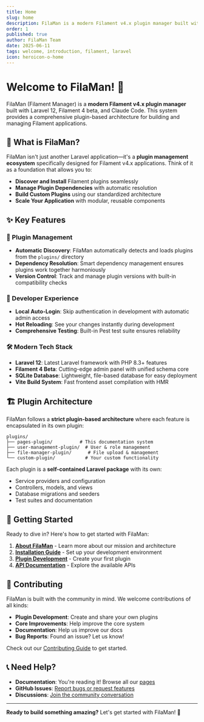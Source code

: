 ```yaml
---
title: Home
slug: home
description: FilaMan is a modern Filament v4.x plugin manager built with Laravel 12, providing a comprehensive plugin architecture for Filament applications.
order: 1
published: true
author: FilaMan Team
date: 2025-06-11
tags: welcome, introduction, filament, laravel
icon: heroicon-o-home
---
```


# Welcome to FilaMan! 🎉

FilaMan (Filament Manager) is a **modern Filament v4.x plugin manager** built with Laravel 12, Filament 4 beta, and Claude Code. This system provides a comprehensive plugin-based architecture for building and managing Filament applications.

## 🚀 What is FilaMan?

FilaMan isn't just another Laravel application—it's a **plugin management ecosystem** specifically designed for Filament v4.x applications. Think of it as a foundation that allows you to:

- **Discover and Install** Filament plugins seamlessly
- **Manage Plugin Dependencies** with automatic resolution
- **Build Custom Plugins** using our standardized architecture
- **Scale Your Application** with modular, reusable components

## ✨ Key Features

### 🔧 Plugin Management
- **Automatic Discovery**: FilaMan automatically detects and loads plugins from the `plugins/` directory
- **Dependency Resolution**: Smart dependency management ensures plugins work together harmoniously
- **Version Control**: Track and manage plugin versions with built-in compatibility checks

### 🎨 Developer Experience
- **Local Auto-Login**: Skip authentication in development with automatic admin access
- **Hot Reloading**: See your changes instantly during development
- **Comprehensive Testing**: Built-in Pest test suite ensures reliability

### 🛠️ Modern Tech Stack
- **Laravel 12**: Latest Laravel framework with PHP 8.3+ features
- **Filament 4 Beta**: Cutting-edge admin panel with unified schema core
- **SQLite Database**: Lightweight, file-based database for easy deployment
- **Vite Build System**: Fast frontend asset compilation with HMR

## 🏗️ Plugin Architecture

FilaMan follows a **strict plugin-based architecture** where each feature is encapsulated in its own plugin:

```
plugins/
├── pages-plugin/          # This documentation system
├── user-management-plugin/  # User & role management
├── file-manager-plugin/      # File upload & management
└── custom-plugin/           # Your custom functionality
```

Each plugin is a **self-contained Laravel package** with its own:
- Service providers and configuration
- Controllers, models, and views
- Database migrations and seeders
- Test suites and documentation

## 🎯 Getting Started

Ready to dive in? Here's how to get started with FilaMan:

1. **[About FilaMan](/pages/about)** - Learn more about our mission and architecture
2. **[Installation Guide](/pages/installation)** - Set up your development environment
3. **[Plugin Development](/pages/plugin-development)** - Create your first plugin
4. **[API Documentation](/pages/api)** - Explore the available APIs

## 🤝 Contributing

FilaMan is built with the community in mind. We welcome contributions of all kinds:

- **Plugin Development**: Create and share your own plugins
- **Core Improvements**: Help improve the core system
- **Documentation**: Help us improve our docs
- **Bug Reports**: Found an issue? Let us know!

Check out our [Contributing Guide](/pages/contributing) to get started.

## 📞 Need Help?

- **Documentation**: You're reading it! Browse all our [pages](/pages/) 
- **GitHub Issues**: [Report bugs or request features](https://github.com/markc/filaman/issues)
- **Discussions**: [Join the community conversation](https://github.com/markc/filaman/discussions)

---

**Ready to build something amazing?** Let's get started with FilaMan! 🚀